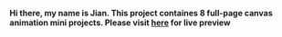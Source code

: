 **Hi there, my name is Jian. This project containes 8 full-page canvas animation mini projects. Please visit [here](https://jianqilu-1126.herokuapp.com/) for live preview**
